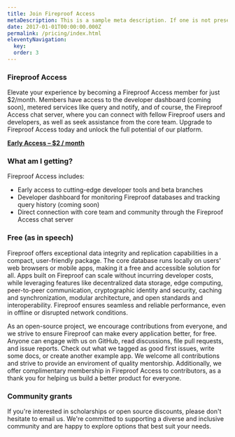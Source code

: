 ```yaml
---
title: Join Fireproof Access
metaDescription: This is a sample meta description. If one is not present in your page/post's front matter, the default metadata.description will be used instead.
date: 2017-01-01T00:00:00.000Z
permalink: /pricing/index.html
eleventyNavigation:
  key: 
  order: 3
---
```

### Fireproof Access

Elevate your experience by becoming a Fireproof Access member for just $2/month. Members have access to the developer dashboard (coming soon), metered services like query and notify, and of course, the Fireproof Access chat server, where you can connect with fellow Fireproof users and developers, as well as seek assistance from the core team. Upgrade to Fireproof Access today and unlock the full potential of our platform.

[**Early Access – $2 / month**](https://buy.stripe.com/test_14k2b7bTL3132oU6op)

### What am I getting?

Fireproof Access includes:

* Early access to cutting-edge developer tools and beta branches
* Developer dashboard for monitoring Fireproof databases and tracking query history (coming soon)
* Direct connection with core team and community through the Fireproof Access chat server

### Free (as in speech)

Fireproof offers exceptional data integrity and replication capabilities in a compact, user-friendly package. The core database runs locally on users' web browsers or mobile apps, making it a free and accessible solution for all. Apps built on Fireproof can scale without incurring developer costs, while leveraging features like decentralized data storage, edge computing, peer-to-peer communication, cryptographic identity and security, caching and synchronization, modular architecture, and open standards and interoperability. Fireproof ensures seamless and reliable performance, even in offline or disrupted network conditions. 

As an open-source project, we encourage contributions from everyone, and we strive to ensure Fireproof can make every application better, for free. Anyone can engage with us on GitHub, read discussions, file pull requests, and issue reports. Check out what we tagged as good first issues, write some docs, or create another example app. We welcome all contributions and strive to provide an enviroment of quality mentorship. Additionally, we offer complimentary membership in Fireproof Access to contributors, as a thank you for helping us build a better product for everyone.

### Community grants

If you're interested in scholarships or open source discounts, please don't hesitate to email us. We're committed to supporting a diverse and inclusive community and are happy to explore options that best suit your needs.